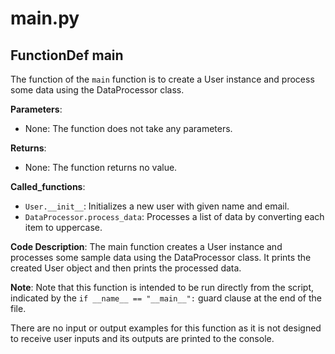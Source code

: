 # main.py

## FunctionDef main

The function of the `main` function is to create a User instance and process some data using the DataProcessor class.

**Parameters**:

- None: The function does not take any parameters.

**Returns**:

- None: The function returns no value.

**Called_functions**:

- `User.__init__`: Initializes a new user with given name and email.
- `DataProcessor.process_data`: Processes a list of data by converting each item to uppercase.

**Code Description**: The main function creates a User instance and processes some sample data using the DataProcessor class. It prints the created User object and then prints the processed data.

**Note**: Note that this function is intended to be run directly from the script, indicated by the `if __name__ == "__main__":` guard clause at the end of the file.

There are no input or output examples for this function as it is not designed to receive user inputs and its outputs are printed to the console.